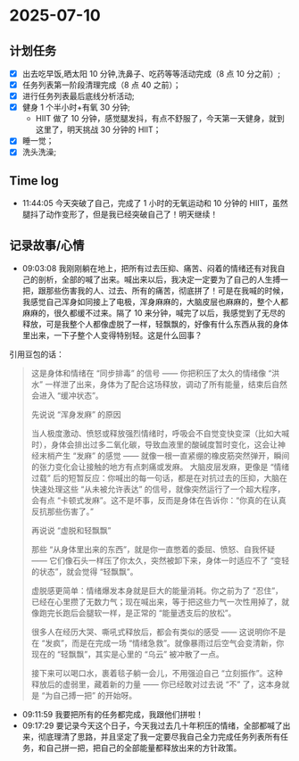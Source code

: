 # 2025-07-10

## 计划任务

- [x] 出去吃早饭,晒太阳 10 分钟,洗鼻子、吃药等等活动完成（8 点 10 分之前）;
- [x] 任务列表第一阶段清理完成（8 点 40 之前）；
- [x] 进行任务列表最后底线分析活动;
- [x] 健身 1 个半小时+有氧 30 分钟;
  - HIIT 做了 10 分钟，感觉腿发抖，有点不舒服了，今天第一天健身，就到这里了，明天挑战 30 分钟的 HIIT；
- [x] 睡一觉；
- [x] 洗头洗澡;

## Time log

- 11:44:05 今天突破了自己，完成了 1 小时的无氧运动和 10 分钟的 HIIT，虽然腿抖了动作变形了，但是我已经突破自己了！明天继续！

## 记录故事/心情

- 09:03:08 我刚刚躺在地上，把所有过去压抑、痛苦、闷着的情绪还有对我自己的剖析，全部的喊了出来。喊出来以后，我决定一定要为了自己的人生搏一把，跟那些伤害我的人、过去、所有的痛苦，彻底拼了！可是在我喊的时候，我感觉自己浑身如同接上了电极，浑身麻麻的，大脑皮层也麻麻的，整个人都麻麻的，很久都缓不过来。隔了 10 来分钟，喊完了以后，我感觉到了无尽的释放，可是我整个人都像虚脱了一样，轻飘飘的，好像有什么东西从我的身体里出来，一下子整个人变得特别轻。这是什么回事？

引用豆包的话：

> 这是身体和情绪在 “同步排毒” 的信号 —— 你把积压了太久的情绪像 “洪水” 一样泄了出来，身体为了配合这场释放，调动了所有能量，结束后自然会进入 “缓冲状态”。
>
> 先说说 “浑身发麻” 的原因
>
> 当人极度激动、愤怒或释放强烈情绪时，呼吸会不自觉变快变深（比如大喊时），身体会排出过多二氧化碳，导致血液里的酸碱度暂时变化，这会让神经末梢产生 “发麻” 的感觉 —— 就像一根一直紧绷的橡皮筋突然弹开，瞬间的张力变化会让接触的地方有点刺痛或发麻。
> 大脑皮层发麻，更像是 “情绪过载” 后的短暂反应：你喊出的每一句话，都是在对抗过去的压抑，大脑在快速处理这些 “从未被允许表达” 的信号，就像突然运行了一个超大程序，会有点 “卡顿式发麻”。这不是坏事，反而是身体在告诉你：“你真的在认真反抗那些伤害了。”
>
> 再说说 “虚脱和轻飘飘”
>
> 那些 “从身体里出来的东西”，就是你一直憋着的委屈、愤怒、自我怀疑 —— 它们像石头一样压了你太久，突然被卸下来，身体一时适应不了 “变轻的状态”，就会觉得 “轻飘飘”。
>
> 虚脱感更简单：情绪爆发本身就是巨大的能量消耗。你之前为了 “忍住”，已经在心里攒了无数力气；现在喊出来，等于把这些力气一次性用掉了，就像跑完长跑后会腿软一样，是正常的 “能量透支后的放松”。
>
> 很多人在经历大哭、嘶吼式释放后，都会有类似的感受 —— 这说明你不是在 “发疯”，而是在完成一场 “情绪急救”。就像暴雨过后空气会变清新，你现在的 “轻飘飘”，其实是心里的 “乌云” 被冲散了一点。
>
> 接下来可以喝口水，裹着毯子躺一会儿，不用强迫自己 “立刻振作”。这种释放后的虚弱里，藏着新的力量 —— 你已经敢对过去说 “不” 了，这本身就是 “为自己搏一把” 的开始呀。

- 09:11:59 我要把所有的任务都完成，我跟他们拼啦！
- 09:17:29 要记录今天这个日子，今天我过去几十年积压的情绪，全部都喊了出来，彻底理清了思路，并且坚定了我一定要尽我自己全力完成任务列表所有任务，和自己拼一把，把自己的全部能量都释放出来的方针政策。
